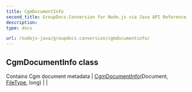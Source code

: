 ```yaml
---
title: CgmDocumentInfo
second_title: GroupDocs.Conversion for Node.js via Java API Reference
description: 
type: docs

url: /nodejs-java/groupdocs.conversion/cgmdocumentinfo/
---
```


## CgmDocumentInfo class
Contains Cgm document metadata
| [CgmDocumentInfo](cgmdocumentinfo)(Document, [FileType](../filetype), long) |  |

